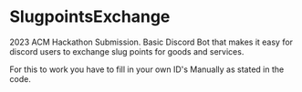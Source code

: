 # SlugpointsExchange
2023 ACM Hackathon Submission. Basic Discord Bot that makes it easy for discord users to exchange slug points for goods and services. 

For this to work you have to fill in your own ID's Manually as stated in the code. 
